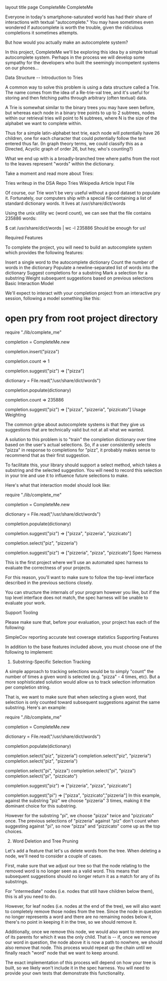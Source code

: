 layout	title
page
CompleteMe
CompleteMe

Everyone in today's smartphone-saturated world has had their share of interactions with textual "autocomplete." You may have sometimes even wondered if autocomplete is worth the trouble, given the ridiculous completions it sometimes attempts.

But how would you actually make an autocomplete system?

In this project, CompleteMe we'll be exploring this idea by a simple textual autocomplete system. Perhaps in the process we will develop some sympathy for the developers who built the seemingly incompetent systems on our phones...

Data Structure -- Introduction to Tries

A common way to solve this problem is using a data structure called a Trie. The name comes from the idea of a Re-trie-val tree, and it's useful for storing and then fetching paths through arbitrary (often textual) data.

A Trie is somewhat similar to the binary trees you may have seen before, but whereas each node in a binary tree points to up to 2 subtrees, nodes within our retrieval tries will point to N subtrees, where N is the size of the alphabet we want to complete within.

Thus for a simple latin-alphabet text trie, each node will potentially have 26 children, one for each character that could potentially follow the text entered thus far. (In graph theory terms, we could classify this as a Directed, Acyclic graph of order 26, but hey, who's counting?)

What we end up with is a broadly-branched tree where paths from the root to the leaves represent "words" within the dictionary.

Take a moment and read more about Tries:

Tries writeup in the DSA Repo
Tries Wikipedia Article
Input File

Of course, our Trie won't be very useful without a good dataset to populate it. Fortunately, our computers ship with a special file containing a list of standard dictionary words. It lives at /usr/share/dict/words

Using the unix utility wc (word count), we can see that the file contains 235886 words:

$ cat /usr/share/dict/words | wc -l
235886
Should be enough for us!

Required Features

To complete the project, you will need to build an autocomplete system which provides the following features:

Insert a single word to the autocomplete dictionary
Count the number of words in the dictionary
Populate a newline-separated list of words into the dictionary
Suggest completions for a substring
Mark a selection for a substring
Weight subsequent suggestions based on previous selections
Basic Interaction Model

We'll expect to interact with your completion project from an interactive pry session, following a model something like this:

# open pry from root project directory
require "./lib/complete_me"

completion = CompleteMe.new

completion.insert("pizza")

completion.count
=> 1

completion.suggest("piz")
=> ["pizza"]

dictionary = File.read("/usr/share/dict/words")

completion.populate(dictionary)

completion.count
=> 235886

completion.suggest("piz")
=> ["pizza", "pizzeria", "pizzicato"]
Usage Weighting

The common gripe about autocomplete systems is that they give us suggestions that are technically valid but not at all what we wanted.

A solution to this problem is to "train" the completion dictionary over time based on the user's actual selections. So, if a user consistently selects "pizza" in response to completions for "pizz", it probably makes sense to recommend that as their first suggestion.

To facilitate this, your library should support a select method, which takes a substring and the selected suggestion. You will need to record this selection in your trie and use it to influence future selections to make.

Here's what that interaction model should look like:

require "./lib/complete_me"

completion = CompleteMe.new

dictionary = File.read("/usr/share/dict/words")

completion.populate(dictionary)

completion.suggest("piz")
=> ["pizza", "pizzeria", "pizzicato"]

completion.select("piz", "pizzeria")

completion.suggest("piz")
=> ["pizzeria", "pizza", "pizzicato"]
Spec Harness

This is the first project where we'll use an automated spec harness to evaluate the correctness of your projects.

For this reason, you'll want to make sure to follow the top-level interface described in the previous sections closely.

You can structure the internals of your program however you like, but if the top level interface does not match, the spec harness will be unable to evaluate your work.

Support Tooling

Please make sure that, before your evaluation, your project has each of the following:

SimpleCov reporting accurate test coverage statistics
Supporting Features

In addition to the base features included above, you must choose one of the following to implement:

1. Substring-Specific Selection Tracking

A simple approach to tracking selections would be to simply "count" the number of times a given word is selected (e.g. "pizza" - 4 times, etc). But a more sophisticated solution would allow us to track selection information per completion string.

That is, we want to make sure that when selecting a given word, that selection is only counted toward subsequent suggestions against the same substring. Here's an example:

require "./lib/complete_me"

completion = CompleteMe.new

dictionary = File.read("/usr/share/dict/words")

completion.populate(dictionary)

completion.select("piz", "pizzeria")
completion.select("piz", "pizzeria")
completion.select("piz", "pizzeria")

completion.select("pi", "pizza")
completion.select("pi", "pizza")
completion.select("pi", "pizzicato")

completion.suggest("piz")
=> ["pizzeria", "pizza", "pizzicato"]

completion.suggest("pi")
=> ["pizza", "pizzicato","pizzeria"]
In this example, against the substring "piz" we choose "pizzeria" 3 times, making it the dominant choice for this substring.

However for the substring "pi", we choose "pizza" twice and "pizzicato" once. The previous selections of "pizzeria" against "piz" don't count when suggesting against "pi", so now "pizza" and "pizzicato" come up as the top choices.

2. Word Deletion and Tree Pruning

Let's add a feature that let's us delete words from the tree. When deleting a node, we'll need to consider a couple of cases.

First, make sure that we adjust our tree so that the node relating to the removed word is no longer seen as a valid word. This means that subsequent suggestions should no longer return it as a match for any of its substrings.

For "intermediate" nodes (i.e. nodes that still have children below them), this is all you need to do.

However, for leaf nodes (i.e. nodes at the end of the tree), we will also want to completely remove those nodes from the tree. Since the node in question no longer represents a word and there are no remaining nodes below it, there's no point in keeping it in the tree, so we should remove it.

Additionally, once we remove this node, we would also want to remove any of its parents for which it was the only child. That is -- if, once we remove our word in question, the node above it is now a path to nowhere, we should also remove that node. This process would repeat up the chain until we finally reach "word" node that we want to keep around.

The exact implementation of this process will depend on how your tree is built, so we likely won't include it in the spec harness. You will need to provide your own tests that demonstrate this functionality.

